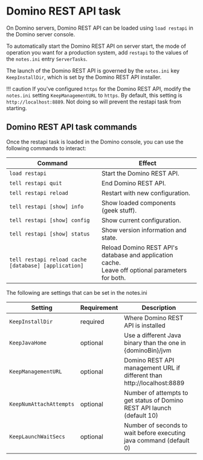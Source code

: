 # Domino REST API task

On Domino servers, Domino REST API can be loaded using `load restapi` in the Domino server console.

To automatically start the Domino REST API on server start, the mode of operation you want for a production system, add `restapi` to the values of the `notes.ini` entry `ServerTasks`.

The launch of the Domino REST API is governed by the `notes.ini` key `KeepInstallDir`, which is set by the Domino REST API installer.

<!-- prettier-ignore -->
!!! caution
    If you've configured `https` for the Domino REST API, modify the `notes.ini` setting `KeepManagementURL` to `https`. By default, this setting is `http://localhost:8889`. Not doing so will prevent the restapi task from starting.

## Domino REST API task commands

Once the restapi task is loaded in the Domino console, you can use the following commands to interact:

| Command                                              | Effect                                                                                              |
| ---------------------------------------------------- | --------------------------------------------------------------------------------------------------- |
| `load restapi`                                       | Start the Domino REST API.                                                                          |
| `tell restapi quit`                                  | End Domino REST API.                                                                                |
| `tell restapi reload`                                | Restart with new configuration.                                                                     |
| `tell restapi [show] info`                           | Show loaded components (geek stuff).                                                                |
| `tell restapi [show] config`                         | Show current configuration.                                                                         |
| `tell restapi [show] status`                         | Show version information and state.                                                                 |
| `tell restapi reload cache [database] [application]` | Reload Domino REST API's database and application cache.<br>Leave off optional parameters for both. |

The following are settings that can be set in the notes.ini

| Setting                 | Requirement | Description                                                             |
| ----------------------- | ----------- | ----------------------------------------------------------------------- |
| `KeepInstallDir`        | required    | Where Domino REST API is installed                                      |
| `KeepJavaHome`          | optional    | Use a different Java binary than the one in {dominoBin}/jvm             |
| `KeepManagementURL`     | optional    | Domino REST API management URL if different than http://localhost:8889  |
| `KeepNumAttachAttempts` | optional    | Number of attempts to get status of Domino REST API launch (default 10) |
| `KeepLaunchWaitSecs`    | optional    | Number of seconds to wait before executing java command (default 0)     |
